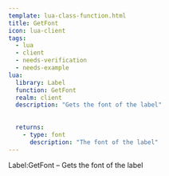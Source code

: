 ```yaml
---
template: lua-class-function.html
title: GetFont
icon: lua-client
tags:
  - lua
  - client
  - needs-verification
  - needs-example
lua:
  library: Label
  function: GetFont
  realm: client
  description: "Gets the font of the label"
  
  
  returns:
    - type: font
      description: "The font of the label"
---
```


<div class="lua__search__keywords">
Label:GetFont &#x2013; Gets the font of the label
</div>
